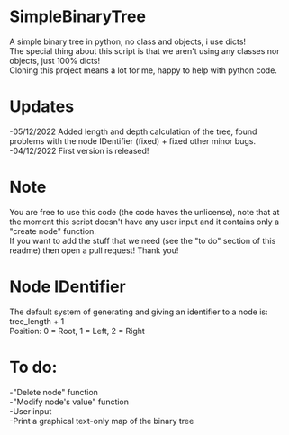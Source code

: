 # SimpleBinaryTree
A simple binary tree in python, no class and objects, i use dicts! <br />
The special thing about this script is that we aren't using any classes nor objects, just 100% dicts! <br />
Cloning this project means a lot for me, happy to help with python code.

# Updates
-05/12/2022 Added length and depth calculation of the tree, found problems with the node IDentifier (fixed) + fixed other minor bugs. <br />
-04/12/2022 First version is released!

# Note
You are free to use this code (the code haves the unlicense), note that at the moment this script doesn't have any user input and it contains only a "create node" function. <br />
If you want to add the stuff that we need (see the "to do" section of this readme) then open a pull request! Thank you! 

# Node IDentifier
The default system of generating and giving an identifier to a node is: tree_length + 1 <br />
Position: 0 = Root, 1 = Left, 2 = Right

# To do:
-"Delete node" function <br />
-"Modify node's value" function <br />
-User input <br />
-Print a graphical text-only map of the binary tree <br />
